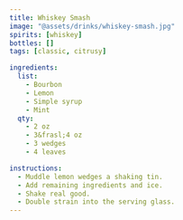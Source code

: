 ```yaml
---
title: Whiskey Smash
image: "@assets/drinks/whiskey-smash.jpg"
spirits: [whiskey]
bottles: []
tags: [classic, citrusy]

ingredients:
  list:
    - Bourbon
    - Lemon
    - Simple syrup
    - Mint
  qty:
    - 2 oz
    - 3&frasl;4 oz
    - 3 wedges
    - 4 leaves

instructions:
  - Muddle lemon wedges a shaking tin.
  - Add remaining ingredients and ice.
  - Shake real good.
  - Double strain into the serving glass.
---
```

